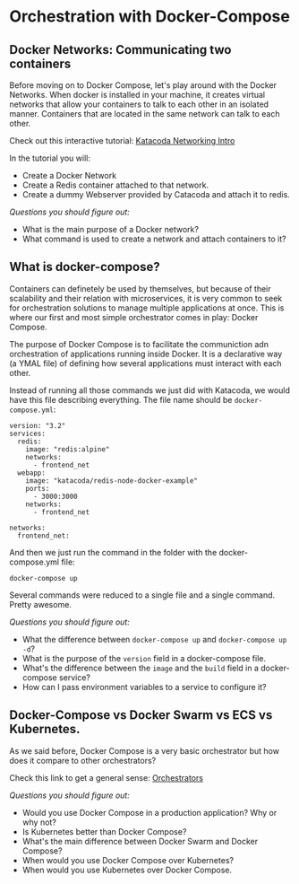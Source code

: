 # Orchestration with Docker-Compose

## Docker Networks: Communicating two containers

Before moving on to Docker Compose, let's play around with the Docker Networks.
When docker is installed in your machine, it creates virtual networks that allow your containers to talk to each other in an isolated manner. Containers that are located in the same network can talk to each other.

Check out this interactive tutorial: [Katacoda Networking Intro](https://www.katacoda.com/courses/docker/networking-intro)

In the tutorial you will:
- Create a Docker Network
- Create a Redis container attached to that network.
- Create a dummy Webserver provided by Catacoda and attach it to redis.

*Questions you should figure out:*
- What is the main purpose of a Docker network?
- What command is used to create a network and attach containers to it?

## What is docker-compose?

Containers can definetely be used by themselves, but because of their scalability and their relation with microservices, it is very common to seek for orchestration solutions to manage multiple applications at once. This is where our first and most simple orchestrator comes in play: Docker Compose.

The purpose of Docker Compose is to facilitate the communiction adn orchestration of applications running inside Docker. It is a declarative way (a YMAL file) of defining how several applications must interact with each other.

Instead of running all those commands we just did with Katacoda, we would have this file describing everything. The file name should be `docker-compose.yml`:
```
version: "3.2"
services:
  redis:
    image: "redis:alpine"
    networks:
      - frontend_net
  webapp:
    image: "katacoda/redis-node-docker-example"
    ports:
      - 3000:3000
    networks:
      - frontend_net

networks:
  frontend_net:
```

And then we just run the command in the folder with the docker-compose.yml file:
```
docker-compose up
```
Several commands were reduced to a single file and a single command. Pretty awesome.

*Questions you should figure out:*

- What the difference between `docker-compose up` and `docker-compose up -d`?
- What is the purpose of the `version` field in a docker-compose file.
- What's the difference between the `image` and the `build` field in a docker-compose service?
- How can I pass environment variables to a service to configure it?

## Docker-Compose vs Docker Swarm vs ECS vs Kubernetes.

As we said before, Docker Compose is a very basic orchestrator but how does it compare to other orchestrators?

Check this link to get a general sense: [Orchestrators](https://stackoverflow.com/questions/47536536/whats-the-difference-between-docker-compose-and-kubernetes)

*Questions you should figure out:*

- Would you use Docker Compose in a production application? Why or why not?
- Is Kubernetes better than Docker Compose?
- What's the main difference between Docker Swarm and Docker Compose?
- When would you use Docker Compose over Kubernetes?
- When would you use Kubernetes over Docker Compose.